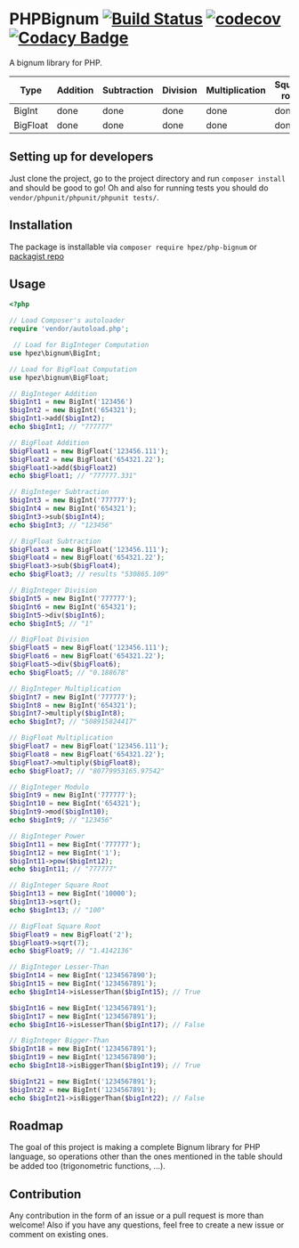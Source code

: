 # PHPBignum [![Build Status](https://travis-ci.org/hpez/PHPBignum.svg?branch=master)](https://travis-ci.org/hpez/PHPBignum) [![codecov](https://codecov.io/gh/hpez/PHPBignum/branch/master/graph/badge.svg)](https://codecov.io/gh/hpez/PHPBignum) [![Codacy Badge](https://api.codacy.com/project/badge/Grade/fb8fecb2617a41e9a05ee90e24d42e04)](https://app.codacy.com/app/hpez/PHPBignum?utm_source=github.com&utm_medium=referral&utm_content=hpez/PHPBignum&utm_campaign=Badge_Grade_Dashboard)

A bignum library for PHP.

| Type          | Addition      | Subtraction   | Division      | Multiplication | Square root    | Power          |
| ------------- |---------------|---------------|---------------|----------------|----------------|----------------|
| BigInt        | done          | done          | done          | done           | done           | done           |
| BigFloat      | done          | done          | done          | done           | done           | pending        |

## Setting up for developers
Just clone the project, go to the project directory and run `composer install` and should be good to go! Oh and also for running tests you should do `vendor/phpunit/phpunit/phpunit tests/`.

## Installation
The package is installable via `composer require hpez/php-bignum` or [packagist repo](https://packagist.org/packages/hpez/php-bignum)

## Usage
```php
<?php

// Load Composer's autoloader
require 'vendor/autoload.php';

 // Load for BigInteger Computation
use hpez\bignum\BigInt;

// Load for BigFloat Computation
use hpez\bignum\BigFloat;

// BigInteger Addition
$bigInt1 = new BigInt('123456')
$bigInt2 = new BigInt('654321');
$bigInt1->add($bigInt2);
echo $bigInt1; // "777777"

// BigFloat Addition
$bigFloat1 = new BigFloat('123456.111');
$bigFloat2 = new BigFloat('654321.22');
$bigFloat1->add($bigFloat2)
echo $bigFloat1; // "777777.331"

// BigInteger Subtraction
$bigInt3 = new BigInt('777777');
$bigInt4 = new BigInt('654321');
$bigInt3->sub($bigInt4);
echo $bigInt3; // "123456"

// BigFloat Subtraction
$bigFloat3 = new BigFloat('123456.111');
$bigFloat4 = new BigFloat('654321.22');
$bigFloat3->sub($bigFloat4);
echo $bigFloat3; // results "530865.109"

// BigInteger Division
$bigInt5 = new BigInt('777777');
$bigInt6 = new BigInt('654321');
$bigInt5->div($bigInt6);
echo $bigInt5; // "1"

// BigFloat Division
$bigFloat5 = new BigFloat('123456.111');
$bigFloat6 = new BigFloat('654321.22');
$bigFloat5->div($bigFloat6);
echo $bigFloat5; // "0.188678"

// BigInteger Multiplication
$bigInt7 = new BigInt('777777');
$bigInt8 = new BigInt('654321');
$bigInt7->multiply($bigInt8);
echo $bigInt7; // "508915824417"

// BigFloat Multiplication
$bigFloat7 = new BigFloat('123456.111');
$bigFloat8 = new BigFloat('654321.22');
$bigFloat7->multiply($bigFloat8);
echo $bigFloat7; // "80779953165.97542"

// BigInteger Modulo
$bigInt9 = new BigInt('777777');
$bigInt10 = new BigInt('654321');
$bigInt9->mod($bigInt10);
echo $bigInt9; // "123456"

// BigInteger Power
$bigInt11 = new BigInt('777777');
$bigInt12 = new BigInt('1');
$bigInt11->pow($bigInt12);
echo $bigInt11; // "777777"

// BigInteger Square Root
$bigInt13 = new BigInt('10000');
$bigInt13->sqrt();
echo $bigInt13; // "100"

// BigFloat Square Root
$bigFloat9 = new BigFloat('2');
$bigFloat9->sqrt(7);
echo $bigFloat9; // "1.4142136"

// BigInteger Lesser-Than
$bigInt14 = new BigInt('1234567890');
$bigInt15 = new BigInt('1234567891');
echo $bigInt14->isLesserThan($bigInt15); // True

$bigInt16 = new BigInt('1234567891');
$bigInt17 = new BigInt('1234567891');
echo $bigInt16->isLesserThan($bigInt17); // False

// BigInteger Bigger-Than
$bigInt18 = new BigInt('1234567891');
$bigInt19 = new BigInt('1234567890');
echo $bigInt18->isBiggerThan($bigInt19); // True

$bigInt21 = new BigInt('1234567891');
$bigInt22 = new BigInt('1234567891');
echo $bigInt21->isBiggerThan($bigInt22); // False

```

## Roadmap
The goal of this project is making a complete Bignum library for PHP language, so operations other than the ones mentioned in the table should be added too (trigonometric functions, ...).

## Contribution
Any contribution in the form of an issue or a pull request is more than welcome! Also if you have any questions, feel free to create a new issue or comment on existing ones.

